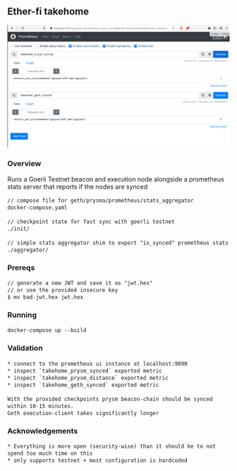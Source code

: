 ## Ether-fi takehome

![sample](./takehome-screenshot.png)

### Overview
Runs a Goerli Testnet beacon and execution node alongside a prometheus stats server that reports if the nodes are synced

    // compose file for geth/prysma/prometheus/stats_aggregator
    docker-compose.yaml

    // checkpoint state for fast sync with goerli testnet
    ./init/

    // simple stats aggregator shim to export "is_synced" prometheus stats
    ./aggregator/

### Prereqs

    // generate a new JWT and save it as "jwt.hex"
    // or use the provided insecure key
    $ mv bad-jwt.hex jwt.hex

### Running

    docker-compose up --build


### Validation

    * connect to the prometheus ui instance at localhost:9090
    * inspect `takehome_prysm_synced` exported metric
    * inspect `takehome_prysm_distance` exported metric
    * inspect `takehome_geth_synced` exported metric

    With the provided checkpoints prysm beacon-chain should be synced within 10-15 minutes.
    Geth execution-client takes significantly longer

### Acknowledgements

    * Everything is more open (security-wise) than it should be to not spend too much time on this
    * only supports testnet + most configuration is hardcoded
